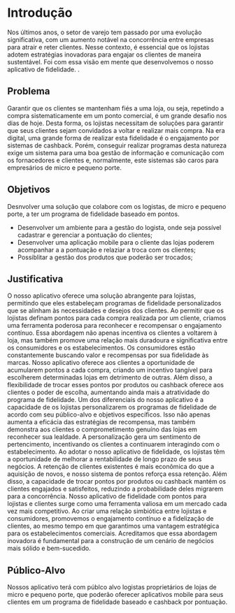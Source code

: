 # Introdução

Nos últimos anos, o setor de varejo tem passado por uma evolução significativa, com um aumento notável na concorrência entre empresas para atrair e reter clientes. Nesse contexto, é essencial que os lojistas adotem estratégias inovadoras para engajar os clientes de maneira sustentável. Foi com essa visão em mente que desenvolvemos o nosso aplicativo de fidelidade. .

## Problema
Garantir que os clientes se mantenham fiés a uma loja, ou seja, repetindo a compra sistematicamente em um ponto comercial, é um grande desafio nos dias de hoje. Desta forma, os lojistas necessitam de soluções para garantir que seus clientes sejam convidados a voltar e realizar mais compra. Na era digital, uma grande forma de realizar esta fidelidade é o engajamento por sistemas de cashback. Porém, conseguir realizar programas desta natureza exige um sistema para uma boa gestão de informação e comunicação com os fornacedores e clientes e, normalmente, este sistemas são caros para empresários de micro e pequeno porte.

## Objetivos

Desnvolver uma solução que colabore com os logistas, de micro e pequeno porte, a ter um programa de fidelidade baseado em pontos. 

- Desenvolver um ambiente para a gestão do logista, onde seja possível cadastrar e gerenciar a pontuação do clientes;
- Desenvolver uma aplicação mobile para o cliente das lojas poderem acompanhar a a pontuação e relaziar a troca com os clientes;
- Possiblitar a gestão dos produtos que poderão ser trocados;
  

## Justificativa

O nosso aplicativo oferece uma solução abrangente para lojistas, permitindo que eles estabeleçam programas de fidelidade personalizados que se alinham às necessidades e desejos dos clientes. Ao permitir que os lojistas definam pontos para cada compra realizada por um cliente, criamos uma ferramenta poderosa para reconhecer e recompensar o engajamento contínuo. Essa abordagem não apenas incentiva os clientes a voltarem à loja, mas também promove uma relação mais duradoura e significativa entre os consumidores e os estabelecimentos.
Os consumidores estão constantemente buscando valor e recompensas por sua fidelidade às marcas. Nosso aplicativo oferece aos clientes a oportunidade de acumularem pontos a cada compra, criando um incentivo tangível para escolherem determinadas lojas em detrimento de outras. Além disso, a flexibilidade de trocar esses pontos por produtos ou cashback oferece aos clientes o poder de escolha, aumentando ainda mais a atratividade do programa de fidelidade.
Um dos diferenciais do nosso aplicativo é a capacidade de os lojistas personalizarem os programas de fidelidade de acordo com seu público-alvo e objetivos específicos. Isso não apenas aumenta a eficácia das estratégias de recompensa, mas também demonstra aos clientes o comprometimento genuíno das lojas em reconhecer sua lealdade. A personalização gera um sentimento de pertencimento, incentivando os clientes a continuarem interagindo com o estabelecimento.
Ao adotar o nosso aplicativo de fidelidade, os lojistas têm a oportunidade de melhorar a rentabilidade de longo prazo de seus negócios. A retenção de clientes existentes é mais econômica do que a aquisição de novos, e nosso sistema de pontos reforça essa retenção. Além disso, a capacidade de trocar pontos por produtos ou cashback mantém os clientes engajados e satisfeitos, reduzindo a probabilidade deles migrarem para a concorrência.
Nosso aplicativo de fidelidade com pontos para lojistas e clientes surge como uma ferramenta valiosa em um mercado cada vez mais competitivo. Ao criar uma relação simbiótica entre lojistas e consumidores, promovemos o engajamento contínuo e a fidelização de clientes, ao mesmo tempo em que garantimos uma vantagem estratégica para os estabelecimentos comerciais. Acreditamos que essa abordagem inovadora é fundamental para a construção de um cenário de negócios mais sólido e bem-sucedido.

## Público-Alvo

Nossos aplicativo terá com públco alvo logistas proprietários de lojas de micro e pequeno porte, que poderão oferecer aplicativos mobile para seus clientes em um programa de fidelidade baseado e cashback por pontuação.
